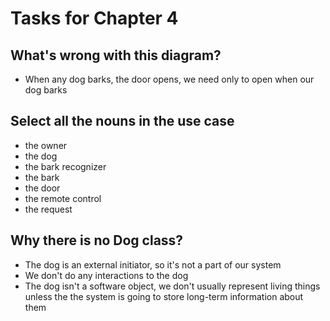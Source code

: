 # Tasks for Chapter 4

## What's wrong with this diagram?

- When any dog barks, the door opens, we need only to open when our dog barks

## Select all the nouns in the use case

- the owner
- the dog
- the bark recognizer
- the bark
- the door
- the remote control
- the request

## Why there is no Dog class?

- The dog is an external initiator, so it's not a part of our system
- We don't do any interactions to the dog
- The dog isn't a software object, we don't usually represent living things unless the the system is going to store long-term information about them
